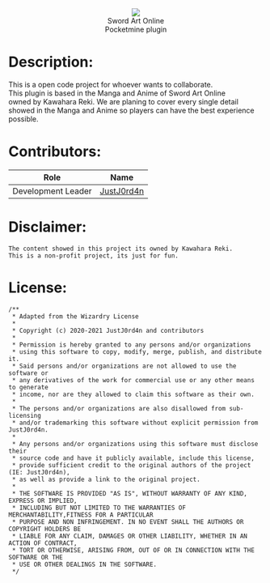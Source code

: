 <div align="center">
    <img src="https://imgur.com/a/sdJA7Gm"></img><br>
    Sword Art Online<br>
    Pocketmine plugin
</div>

# Description:
This is a open code project for whoever wants to collaborate.<br>
This plugin is based in the Manga and Anime of Sword Art Online<br>
owned by Kawahara Reki. We are planing to cover every single detail<br>
showed in the Manga and Anime so players can have the best experience<br>
possible.

# Contributors:
| Role | Name |
| --- | --- |
| Development Leader | [JustJ0rd4n](https://github.com/JustJ0rd4n) |

# Disclaimer:
```
The content showed in this project its owned by Kawahara Reki.
This is a non-profit project, its just for fun.
```

# License:
```
/**
 * Adapted from the Wizardry License
 *
 * Copyright (c) 2020-2021 JustJ0rd4n and contributors
 *
 * Permission is hereby granted to any persons and/or organizations
 * using this software to copy, modify, merge, publish, and distribute it.
 * Said persons and/or organizations are not allowed to use the software or
 * any derivatives of the work for commercial use or any other means to generate
 * income, nor are they allowed to claim this software as their own.
 *
 * The persons and/or organizations are also disallowed from sub-licensing
 * and/or trademarking this software without explicit permission from JustJ0rd4n.
 *
 * Any persons and/or organizations using this software must disclose their
 * source code and have it publicly available, include this license,
 * provide sufficient credit to the original authors of the project (IE: JustJ0rd4n),
 * as well as provide a link to the original project.
 *
 * THE SOFTWARE IS PROVIDED "AS IS", WITHOUT WARRANTY OF ANY KIND, EXPRESS OR IMPLIED,
 * INCLUDING BUT NOT LIMITED TO THE WARRANTIES OF MERCHANTABILITY,FITNESS FOR A PARTICULAR
 * PURPOSE AND NON INFRINGEMENT. IN NO EVENT SHALL THE AUTHORS OR COPYRIGHT HOLDERS BE
 * LIABLE FOR ANY CLAIM, DAMAGES OR OTHER LIABILITY, WHETHER IN AN ACTION OF CONTRACT,
 * TORT OR OTHERWISE, ARISING FROM, OUT OF OR IN CONNECTION WITH THE SOFTWARE OR THE
 * USE OR OTHER DEALINGS IN THE SOFTWARE.
 */
```
